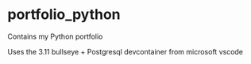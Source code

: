# portfolio_python
Contains my Python portfolio

Uses the 3.11 bullseye + Postgresql devcontainer from microsoft vscode

